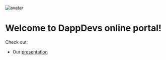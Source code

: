 ![avatar](https://avatars3.githubusercontent.com/u/34386436)
# Welcome to DappDevs online portal!

Check out:
* Our [presentation](./ethereum-hack-night/)

